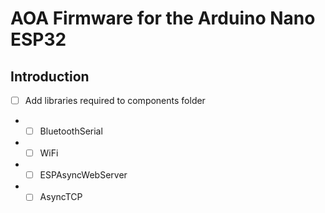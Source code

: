 # AOA Firmware for the Arduino Nano ESP32

## Introduction

- [ ] Add libraries required to components folder
- - [ ] BluetoothSerial
- - [ ] WiFi
- - [ ] ESPAsyncWebServer
- - [ ] AsyncTCP
